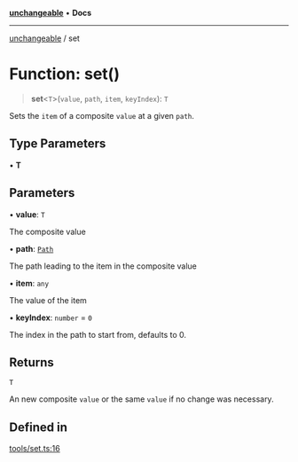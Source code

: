 [**unchangeable**](../README.md) • **Docs**

***

[unchangeable](../README.md) / set

# Function: set()

> **set**\<`T`\>(`value`, `path`, `item`, `keyIndex`): `T`

Sets the `item` of a composite `value` at a given `path`.

## Type Parameters

• **T**

## Parameters

• **value**: `T`

The composite value

• **path**: [`Path`](../type-aliases/Path.md)

The path leading to the item in the composite value

• **item**: `any`

The value of the item

• **keyIndex**: `number` = `0`

The index in the path to start from, defaults to 0.

## Returns

`T`

An new composite `value` or the same `value` if no change was necessary.

## Defined in

[tools/set.ts:16](https://github.com/nevoland/unchangeable/blob/7e2e0733662cd884e038e5bf65b215f911ac6852/lib/tools/set.ts#L16)
